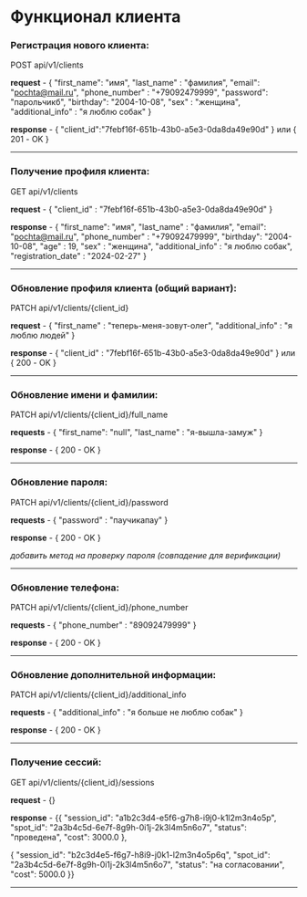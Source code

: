 ﻿# Функционал клиента

### Регистрация нового клиента:

POST api/v1/clients

**request** - {
"first_name": "имя", 
"last_name" : "фамилия", 
"email": "pochta@mail.ru",
"phone_number" : "+79092479999",
"password": "парольчикб",
"birthday": "2004-10-08",
"sex" : "женщина",
"additional_info" : "я люблю собак"
}

**response** - { "client_id":"7febf16f-651b-43b0-a5e3-0da8da49e90d" } или { 201 - OK }

---

### Получение профиля клиента:

GET api/v1/clients

**request** - { "client_id" : "7febf16f-651b-43b0-a5e3-0da8da49e90d" }

**response** - {
"first_name": "имя",
"last_name" : "фамилия",
"email": "pochta@mail.ru",
"phone_number" : "+79092479999",
"birthday": "2004-10-08",
"age" : 19,
"sex" : "женщина",
"additional_info" : "я люблю собак",
"registration_date" : "2024-02-27"
}

---

### Обновление профиля клиента (общий вариант):

PATCH api/v1/clients/{client_id}

**request** - {
"first_name" : "теперь-меня-зовут-олег",
"additional_info" : "я люблю людей"
}

**response** - { "client_id" : "7febf16f-651b-43b0-a5e3-0da8da49e90d" } или { 200 - OK }

---

### Обновление имени и фамилии:

PATCH api/v1/clients/{client_id}/full_name

**requests** - {
"first_name": "null",
"last_name" : "я-вышла-замуж"
}

**response** - { 200 - OK }

---

### Обновление пароля:

PATCH api/v1/clients/{client_id}/password

**requests** - {
"password" : "паучикапау"
}

**response** - { 200 - OK }

_добавить метод на проверку пароля (совпадение для верификации)_

---

### Обновление телефона:

PATCH api/v1/clients/{client_id}/phone_number

**requests** - {
"phone_number" : "89092479999"
}

**response** - { 200 - OK }

---

### Обновление дополнительной информации:

PATCH api/v1/clients/{client_id}/additional_info

**requests** - {
"additional_info" : "я больше не люблю собак"
}

**response** - { 200 - OK }

---

### Получение сессий:

GET api/v1/clients/{client_id}/sessions

**request** - {}

**response** - {{
"session_id": "a1b2c3d4-e5f6-g7h8-i9j0-k1l2m3n4o5p",
"spot_id": "2a3b4c5d-6e7f-8g9h-0i1j-2k3l4m5n6o7",
"status": "проведена",
"cost": 3000.0
},

{
"session_id": "b2c3d4e5-f6g7-h8i9-j0k1-l2m3n4o5p6q",
"spot_id": "2a3b4c5d-6e7f-8g9h-0i1j-2k3l4m5n6o7",
"status": "на согласовании",
"cost": 5000.0
}}

---



